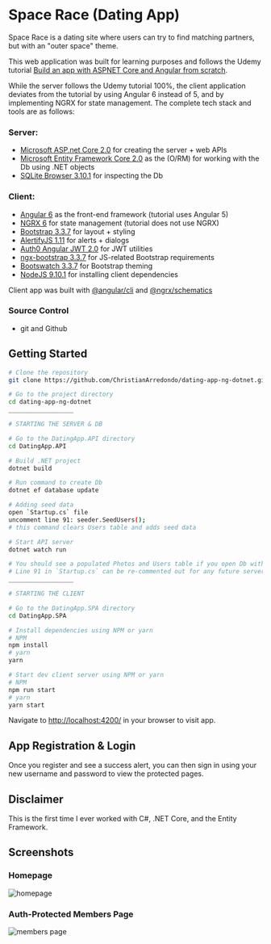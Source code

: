 # Space Race (Dating App)

Space Race is a dating site where users can try to find matching partners, but with an "outer space" theme.

This web application was built for learning purposes and follows the Udemy tutorial [Build an app with ASPNET Core and Angular from scratch](https://www.udemy.com/build-an-app-with-aspnet-core-and-angular-from-scratch/learn/v4/content). 

While the server follows the Udemy tutorial 100%, the client application deviates from the tutorial by using Angular 6 instead of 5, and by implementing NGRX for state management. The complete tech stack and tools are as follows:

### Server:

* [Microsoft ASP.net Core 2.0](https://www.microsoft.com/net/download/dotnet-core/sdk-2.1.201) for creating the server + web APIs
* [Microsoft Entity Framework Core 2.0](https://docs.microsoft.com/en-us/ef/core/get-started/install/) as the (O/RM) for working with the Db using .NET objects
* [SQLite Browser 3.10.1](https://sqlitebrowser.org/) for inspecting the Db

### Client:

* [Angular 6](https://angular.io/) as the front-end framework (tutorial uses Angular 5)
* [NGRX 6](https://github.com/ngrx/platform) for state management (tutorial does not use NGRX)
* [Bootstrap 3.3.7](https://getbootstrap.com/docs/3.3/getting-started/) for layout + styling
* [AlertifyJS 1.11](https://github.com/MohammadYounes/AlertifyJS) for alerts + dialogs
* [Auth0 Angular JWT 2.0](https://github.com/auth0/angular2-jwt) for JWT utilities
* [ngx-bootstrap 3.3.7](https://valor-software.com/ngx-bootstrap/#/getting-started) for JS-related Bootstrap requirements
* [Bootswatch 3.3.7](https://bootswatch.com/) for Bootstrap theming
* [NodeJS 9.10.1](https://nodejs.org/en/) for installing client dependencies

Client app was built with [@angular/cli](https://github.com/angular/angular-cli) and [@ngrx/schematics](https://github.com/ngrx/platform/blob/master/docs/schematics/README.md)

### Source Control
* git and Github

## Getting Started
```bash
# Clone the repository
git clone https://github.com/ChristianArredondo/dating-app-ng-dotnet.git

# Go to the project directory
cd dating-app-ng-dotnet
__________________

# STARTING THE SERVER & DB

# Go to the DatingApp.API directory
cd DatingApp.API

# Build .NET project
dotnet build

# Run command to create Db
dotnet ef database update

# Adding seed data
open `Startup.cs` file
uncomment line 91: seeder.SeedUsers();
# this command clears Users table and adds seed data

# Start API server
dotnet watch run

# You should see a populated Photos and Users table if you open Db with SQLite
# Line 91 in `Startup.cs` can be re-commented out for any future server starts
__________________

# STARTING THE CLIENT

# Go to the DatingApp.SPA directory
cd DatingApp.SPA

# Install dependencies using NPM or yarn
# NPM
npm install
# yarn
yarn

# Start dev client server using NPM or yarn
# NPM
npm run start
# yarn
yarn start

```

Navigate to [http://localhost:4200/](http://localhost:4200/) in your browser to visit app.

## App Registration & Login

Once you register and see a success alert, you can then sign in using your new username and password to view the protected pages.

## Disclaimer
This is the first time I ever worked with C#, .NET Core, and the Entity Framework.

## Screenshots

### Homepage
![homepage](https://i.imgur.com/SxCBEK8.png)

### Auth-Protected Members Page
![members page](https://i.imgur.com/AQDr2s8.png)